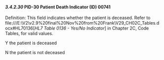 #### *3.4.2.30* PID-30 Patient Death Indicator (ID) 00741

Definition: This field indicates whether the patient is deceased. Refer to file:///E:\V2\v2.9%20final%20Nov%20from%20Frank\V29_CH02C_Tables.docx#HL70136[_HL7 Table 0136 - Yes/No Indicator_] in Chapter 2C, Code Tables, for valid values.

Y the patient is deceased

N the patient is not deceased
